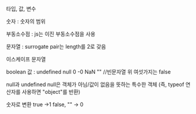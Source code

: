 타입, 값, 변수

숫자 : 숫자의 범위

부동소수점 : js는 이진 부동소수점을 사용

문자열 : surrogate pair는 length를 2로 갖음

이스케이프 문자열

boolean 값 :
undefined
null
0
-0
NaN
"" //빈문자열
위 여섯가지는 false


null과 undefined
null은 객체가 아님/값이 없음을 뜻하는 특수한 객체 (즉, typeof 연산자를 사용하면 "object"를 반환)


숫자로 변환
true ->1
false, "" -> 0

